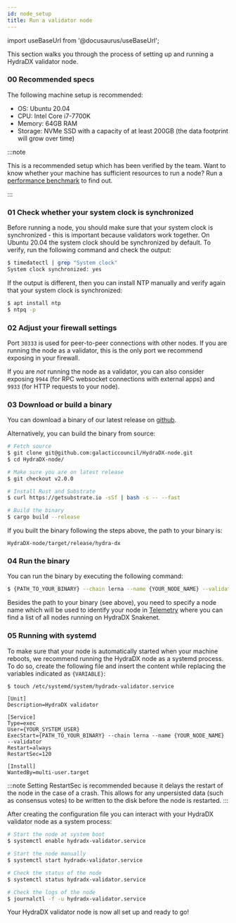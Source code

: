 ```yaml
---
id: node_setup
title: Run a validator node
---
```


import useBaseUrl from '@docusaurus/useBaseUrl';

This section walks you through the process of setting up and running a HydraDX validator node.

### 00 Recommended specs

The following machine setup is recommended: 

* OS: Ubuntu 20.04
* CPU: Intel Core i7-7700K
* Memory: 64GB RAM
* Storage: NVMe SSD with a capacity of at least 200GB (the data footprint will grow over time)

:::note

This is a recommended setup which has been verified by the team. Want to know whether your machine has sufficient resources to run a node? Run a [performance benchmark](/performance_benchmark) to find out.

:::


### 01 Check whether your system clock is synchronized

Before running a node, you should make sure that your system clock is synchronized - this is important because validators work together. On Ubuntu 20.04 the system clock should be synchronized by default. To verify, run the following command and check the output:

```bash
$ timedatectl | grep "System clock"
System clock synchronized: yes
```

If the output is different, then you can install NTP manually and verify again that your system clock is synchronized:

```bash
$ apt install ntp
$ ntpq -p
```

### 02 Adjust your firewall settings
Port `30333` is used for peer-to-peer connections with other nodes. If you are running the node as a validator, this is the only port we recommend exposing in your firewall.

If you are *not* running the node as a validator, you can also consider exposing `9944` (for RPC websocket connections with external apps) and `9933` (for HTTP requests to your node).

### 03 Download or build a binary
You can download a binary of our latest release on [github](https://github.com/galacticcouncil/HydraDX-node/releases).

Alternatively, you can build the binary from source:

```bash
# Fetch source
$ git clone git@github.com:galacticcouncil/HydraDX-node.git
$ cd HydraDX-node/

# Make sure you are on latest release
$ git checkout v2.0.0

# Install Rust and Substrate
$ curl https://getsubstrate.io -sSf | bash -s -- --fast

# Build the binary
$ cargo build --release
```

If you built the binary following the steps above, the path to your binary is:
```
HydraDX-node/target/release/hydra-dx
```

### 04 Run the binary
You can run the binary by executing the following command:

```bash
$ {PATH_TO_YOUR_BINARY} --chain lerna --name {YOUR_NODE_NAME} --validator
```

Besides the path to your binary (see above), you need to specify a node name which will be used to identify your node in [Telemetry](https://telemetry.polkadot.io/#list/HydraDX%20Snakenet) where you can find a list of all nodes running on HydraDX Snakenet.

### 05 Running with systemd
To make sure that your node is automatically started when your machine reboots, we recommend running the HydraDX node as a systemd process. To do so, create the following file and insert the content while replacing the variables indicated as `{VARIABLE}`:

```bash
$ touch /etc/systemd/system/hydradx-validator.service
```

```
[Unit]
Description=HydraDX validator

[Service]
Type=exec
User={YOUR_SYSTEM_USER}
ExecStart={PATH_TO_YOUR_BINARY} --chain lerna --name {YOUR_NODE_NAME} --validator
Restart=always
RestartSec=120

[Install]
WantedBy=multi-user.target
```

:::note
Setting RestartSec is recommended because it delays the restart of the node in the case of a crash. This allows for any unpersisted data (such as consensus votes) to be written to the disk before the node is restarted.
:::

After creating the configuration file you can interact with your HydraDX validator node as a system process:
```bash
# Start the node at system boot
$ systemctl enable hydradx-validator.service

# Start the node manually
$ systemctl start hydradx-validator.service

# Check the status of the node
$ systemctl status hydradx-validator.service

# Check the logs of the node
$ journalctl -f -u hydradx-validator.service
```

Your HydraDX validator node is now all set up and ready to go!
